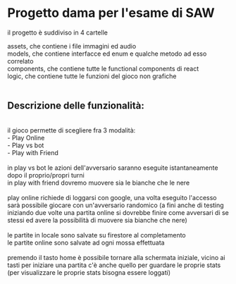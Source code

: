 # Progetto dama per l'esame di SAW

il progetto è suddiviso in 4 cartelle

assets, che contiene i file immagini ed audio<br>
models, che contiene interfacce ed enum e qualche metodo ad esso correlato<br>
components, che contiene tutte le functional components di react<br>
logic, che contiene tutte le funzioni del gioco non grafiche<br>
<br>
## Descrizione delle funzionalità:<br>
<br>
il gioco permette di scegliere fra 3 modalità: <br>
- Play Online<br>
- Play vs bot<br>
- Play with Friend<br>
<br>
in play vs bot le azioni dell'avversario saranno eseguite istantaneamente dopo il proprio/propri turni<br>
in play with friend dovremo muovere sia le bianche che le nere<br>
<br>
play online richiede di loggarsi con google, una volta eseguito l'accesso sarà possibile giocare con un'avversario randomico (a fini anche di testing iniziando due volte una partita online si dovrebbe finire come avversari di se stessi ed avere la possibilità di muovere sia bianche che nere)<br>
<br>
le partite in locale sono salvate su firestore al completamento<br>
le partite online sono salvate ad ogni mossa effettuata<br>
<br>
premendo il tasto home è possibile tornare alla schermata iniziale, vicino ai tasti per iniziare una partita c'è anche quello per guardare le proprie stats (per visualizzare le proprie stats bisogna essere loggati)<br>
